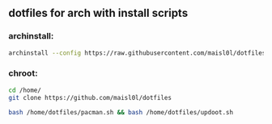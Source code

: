 ## dotfiles for arch with install scripts

### archinstall:
```sh
archinstall --config https://raw.githubusercontent.com/maisl0l/dotfiles/main/archinstall/user_configuration.json --disk_layouts https://raw.githubusercontent.com/maisl0l/dotfiles/main/archinstall/user_disk_layout.json --creds https://raw.githubusercontent.com/maisl0l/dotfiles/main/archinstall/user_credentials.json
```

### chroot:
```sh
cd /home/
git clone https://github.com/maisl0l/dotfiles

bash /home/dotfiles/pacman.sh && bash /home/dotfiles/updoot.sh
```
